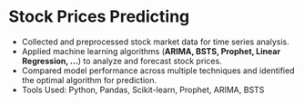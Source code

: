 # Stock Prices Predicting
- Collected and preprocessed stock market data for time series analysis.  
- Applied machine learning algorithms (**ARIMA, BSTS, Prophet, Linear Regression, ...**) to analyze and forecast stock prices.  
- Compared model performance across multiple techniques and identified the optimal algorithm for prediction.  
- Tools Used: Python, Pandas, Scikit-learn, Prophet, ARIMA, BSTS  